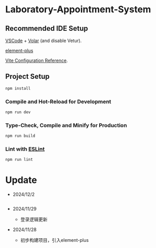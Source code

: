 # Laboratory-Appointment-System

## Recommended IDE Setup

[VSCode](https://code.visualstudio.com/) + [Volar](https://marketplace.visualstudio.com/items?itemName=Vue.volar) (and disable Vetur).

[element-plus](https://element-plus.org/zh-CN/)

[Vite Configuration Reference](https://vite.dev/config/).

## Project Setup

```sh
npm install
```

### Compile and Hot-Reload for Development

```sh
npm run dev
```

### Type-Check, Compile and Minify for Production

```sh
npm run build
```

### Lint with [ESLint](https://eslint.org/)

```sh
npm run lint
```

# Update

- 2024/12/2
  
  ```js
  
  ```

- 2024/11/29
  
  - 登录逻辑更新

- 2024/11/28
  
  - 初步构建项目，引入element-plus
